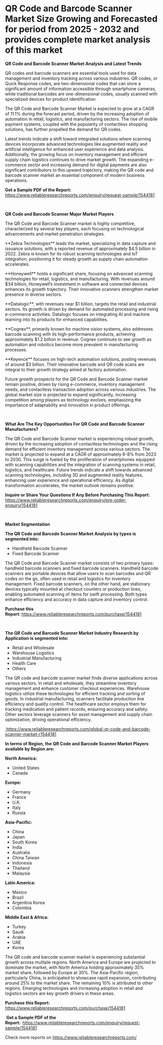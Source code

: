 <p><h1>QR Code and Barcode Scanner Market Size Growing and Forecasted for period from 2025 - 2032 and provides complete market analysis of this market</h1></p><p><strong>QR Code and Barcode Scanner Market Analysis and Latest Trends</strong></p>
<p><p>QR codes and barcode scanners are essential tools used for data management and inventory tracking across various industries. QR codes, or Quick Response codes, are two-dimensional codes that can store a significant amount of information accessible through smartphone cameras, while traditional barcodes are one-dimensional codes, usually scanned with specialized devices for product identification. </p><p>The QR Code and Barcode Scanner Market is expected to grow at a CAGR of 11.1% during the forecast period, driven by the increasing adoption of automation in retail, logistics, and manufacturing sectors. The rise of mobile payment systems, coupled with the popularity of contactless shopping solutions, has further propelled the demand for QR codes. </p><p>Latest trends indicate a shift toward integrated solutions where scanning devices incorporate advanced technologies like augmented reality and artificial intelligence for enhanced user experience and data analysis. Additionally, the growing focus on inventory management and efficient supply chain logistics continues to drive market growth. The expanding e-commerce sector and increasing demand for digital payments are also significant contributors to this upward trajectory, making the QR code and barcode scanner market an essential component of modern business operations.</p></p>
<p><strong>Get a Sample PDF of the Report:&nbsp;</strong> <a href="https://www.reliableresearchreports.com/enquiry/request-sample/1544181?utm_campaign=3567&utm_medium=2&utm_source=Github&utm_content=ia&utm_term=04042025&utm_id=qr-code-and-barcode-scanner">https://www.reliableresearchreports.com/enquiry/request-sample/1544181</a></p>
<p>&nbsp;</p>
<p><strong>QR Code and Barcode Scanner Major Market Players</strong></p>
<p><p>The QR Code and Barcode Scanner market is highly competitive, characterized by several key players, each focusing on technological advancements and market penetration strategies.</p><p>**Zebra Technologies** leads the market, specializing in data capture and issuance solutions, with a reported revenue of approximately $4.5 billion in 2022. Zebra is known for its robust scanning technologies and IoT integration, positioning it for steady growth as supply chain automation accelerates. </p><p>**Honeywell** holds a significant share, focusing on advanced scanning technologies for retail, logistics, and manufacturing. With revenues around $34 billion, Honeywell’s investment in software and connected devices enhances its growth trajectory. Their innovative scanners strengthen market presence in diverse sectors.</p><p>**Datalogic**, with revenues near $1 billion, targets the retail and industrial sectors. Its growth is driven by demand for automated processing and rising e-commerce activities. Datalogic focuses on integrating AI and machine learning into its products for enhanced capabilities.</p><p>**Cognex**, primarily known for machine vision systems, also addresses barcode scanning with its high-performance products, achieving approximately $1.2 billion in revenue. Cognex continues to see growth as automation and robotics become more prevalent in manufacturing processes.</p><p>**Keyence** focuses on high-tech automation solutions, posting revenues of around $3 billion. Their innovative barcode and QR code scans are integral to their growth strategy aimed at factory automation.</p><p>Future growth prospects for the QR Code and Barcode Scanner market remain positive, driven by rising e-commerce, inventory management needs, and contactless transaction adoption across various industries. The global market size is projected to expand significantly, increasing competition among players as technology evolves, emphasizing the importance of adaptability and innovation in product offerings.</p></p>
<p>&nbsp;</p>
<p><strong>What Are The Key Opportunities For QR Code and Barcode Scanner Manufacturers?</strong></p>
<p><p>The QR Code and Barcode Scanner market is experiencing robust growth, driven by the increasing adoption of contactless technologies and the rising demand for efficient inventory management across various sectors. The market is projected to expand at a CAGR of approximately 6-8% from 2023 to 2030. This surge is fueled by the proliferation of smartphones equipped with scanning capabilities and the integration of scanning systems in retail, logistics, and healthcare. Future trends indicate a shift towards advanced scanning technologies, including 3D and augmented reality features, enhancing user experience and operational efficiency. As digital transformation accelerates, the market outlook remains positive.</p></p>
<p><strong>Inquire or Share Your Questions If Any Before Purchasing This Report:</strong> <a href="https://www.reliableresearchreports.com/enquiry/pre-order-enquiry/1544181?utm_campaign=3567&utm_medium=2&utm_source=Github&utm_content=ia&utm_term=04042025&utm_id=qr-code-and-barcode-scanner">https://www.reliableresearchreports.com/enquiry/pre-order-enquiry/1544181</a></p>
<p>&nbsp;</p>
<p><strong>Market Segmentation</strong></p>
<p><strong>The QR Code and Barcode Scanner Market Analysis by types is segmented into:</strong></p>
<p><ul><li>Handheld Barcode Scanner</li><li>Fixed Barcode Scanner</li></ul></p>
<p><p>The QR Code and Barcode Scanner market consists of two primary types: handheld barcode scanners and fixed barcode scanners. Handheld barcode scanners are portable devices that allow users to scan barcodes and QR codes on the go, often used in retail and logistics for inventory management. Fixed barcode scanners, on the other hand, are stationary devices typically mounted at checkout counters or production lines, enabling automated scanning of items for swift processing. Both types enhance efficiency and accuracy in data capture and inventory control.</p></p>
<p><strong>Purchase this Report:&nbsp;</strong><a href="https://www.reliableresearchreports.com/purchase/1544181?utm_campaign=3567&utm_medium=2&utm_source=Github&utm_content=ia&utm_term=04042025&utm_id=qr-code-and-barcode-scanner">https://www.reliableresearchreports.com/purchase/1544181</a></p>
<p>&nbsp;</p>
<p><strong>The QR Code and Barcode Scanner Market Industry Research by Application is segmented into:</strong></p>
<p><ul><li>Retail and Wholesale</li><li>Warehouse Logistics</li><li>Industrial Manufacturing</li><li>Health Care</li><li>Others</li></ul></p>
<p><p>The QR code and barcode scanner market finds diverse applications across various sectors. In retail and wholesale, they streamline inventory management and enhance customer checkout experiences. Warehouse logistics utilize these technologies for efficient tracking and sorting of goods. In industrial manufacturing, scanners facilitate production line efficiency and quality control. The healthcare sector employs them for tracking medication and patient records, ensuring accuracy and safety. Other sectors leverage scanners for asset management and supply chain optimization, driving operational efficiency.</p></p>
<p><a href="https://www.reliableresearchreports.com/global-qr-code-and-barcode-scanner-market-r1544181?utm_campaign=3567&utm_medium=2&utm_source=Github&utm_content=ia&utm_term=04042025&utm_id=qr-code-and-barcode-scanner">&nbsp;https://www.reliableresearchreports.com/global-qr-code-and-barcode-scanner-market-r1544181</a></p>
<p><strong>In terms of Region, the QR Code and Barcode Scanner Market Players available by Region are:</strong></p>
<p>
    <p> <strong> North America: </strong>
        <ul>
            <li>United States</li>
            <li>Canada</li>
        </ul>
        </p> 
    <p> <strong> Europe: </strong>
        <ul>
            <li>Germany</li>
            <li>France</li>
            <li>U.K.</li>
            <li>Italy</li>
            <li>Russia</li>
        </ul>
        </p> 
    <p> <strong> Asia-Pacific: </strong>
        <ul>
            <li>China</li>
            <li>Japan</li>
            <li>South Korea</li>
            <li>India</li>
            <li>Australia</li>
            <li>China Taiwan</li>
            <li>Indonesia</li>
            <li>Thailand</li>
            <li>Malaysia</li>
        </ul>
        </p> 
    <p> <strong> Latin America: </strong>
        <ul>
            <li>Mexico</li>
            <li>Brazil</li>
            <li>Argentina Korea</li>
            <li>Colombia</li>
        </ul>
        </p> 
    <p> <strong> Middle East & Africa: </strong>
        <ul>
            <li>Turkey</li>
            <li>Saudi</li>
            <li>Arabia</li>
            <li>UAE</li>
            <li>Korea</li>
        </ul>
    </p>
    </p>
<p><p>The QR code and barcode scanner market is experiencing substantial growth across multiple regions. North America and Europe are projected to dominate the market, with North America holding approximately 35% market share, followed by Europe at 30%. The Asia-Pacific region, particularly China, is anticipated to showcase rapid expansion, contributing around 25% to the market share. The remaining 10% is attributed to other regions. Emerging technologies and increasing adoption in retail and logistics sectors are key growth drivers in these areas.</p></p>
<p><strong>Purchase this Report: </strong><a href="https://www.reliableresearchreports.com/purchase/1544181?utm_campaign=3567&utm_medium=2&utm_source=Github&utm_content=ia&utm_term=04042025&utm_id=qr-code-and-barcode-scanner">https://www.reliableresearchreports.com/purchase/1544181</a></p>
<p>&nbsp;<strong>Get a Sample PDF of the Report:&nbsp;&nbsp;</strong><a href="https://www.reliableresearchreports.com/enquiry/request-sample/1544181?utm_campaign=3567&utm_medium=2&utm_source=Github&utm_content=ia&utm_term=04042025&utm_id=qr-code-and-barcode-scanner">https://www.reliableresearchreports.com/enquiry/request-sample/1544181</a></p>
<p><strong></strong></p>
<p>Check more reports on <a href="https://www.reliableresearchreports.com/?utm_campaign=3567&utm_medium=2&utm_source=Github&utm_content=ia&utm_term=04042025&utm_id=qr-code-and-barcode-scanner">https://www.reliableresearchreports.com/</a></p>